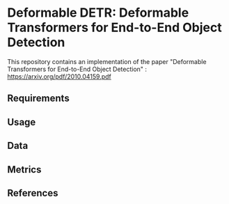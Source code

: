 # Deformable DETR: Deformable Transformers for End-to-End Object Detection


This repository contains an implementation of the paper "Deformable Transformers for End-to-End Object Detection" : https://arxiv.org/pdf/2010.04159.pdf 


## Requirements

## Usage 

## Data 

## Metrics

## References
